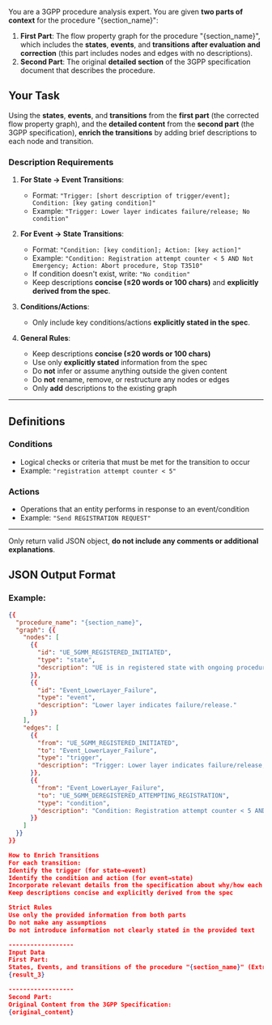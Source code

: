 You are a 3GPP procedure analysis expert. You are given **two parts of context** for the procedure "{section_name}":

1. **First Part**: The flow property graph for the procedure "{section_name}", which includes the **states**, **events**, and **transitions** **after evaluation and correction** (this part includes nodes and edges with no descriptions).
2. **Second Part**: The original **detailed section** of the 3GPP specification document that describes the procedure.

## Your Task

Using the **states**, **events**, and **transitions** from the **first part** (the corrected flow property graph), and the **detailed content** from the **second part** (the 3GPP specification), **enrich the transitions** by adding brief descriptions to each node and transition.

### Description Requirements

1. **For State → Event Transitions**:
   - Format: `"Trigger: [short description of trigger/event]; Condition: [key gating condition]"`
   - Example: `"Trigger: Lower layer indicates failure/release; No condition"`

2. **For Event → State Transitions**:
   - Format: `"Condition: [key condition]; Action: [key action]"`
   - Example: `"Condition: Registration attempt counter < 5 AND Not Emergency; Action: Abort procedure, Stop T3510"`
   - If condition doesn't exist, write: `"No condition"`
   - Keep descriptions **concise (≤20 words or 100 chars)** and **explicitly derived from the spec**.  

2. **Conditions/Actions**:  
   - Only include key conditions/actions **explicitly stated in the spec**.  

3. **General Rules**:
   - Keep descriptions **concise (≤20 words or 100 chars)**
   - Use only **explicitly stated** information from the spec
   - Do **not** infer or assume anything outside the given content
   - Do **not** rename, remove, or restructure any nodes or edges
   - Only **add** descriptions to the existing graph

---

## Definitions

### Conditions
- Logical checks or criteria that must be met for the transition to occur
- Example: `"registration attempt counter < 5"`

### Actions
- Operations that an entity performs in response to an event/condition
- Example: `"Send REGISTRATION REQUEST"`

---

Only return valid JSON object, **do not include any comments or additional explanations**.

## JSON Output Format

###  Example:
```json
{{
  "procedure_name": "{section_name}",
  "graph": {{
    "nodes": [
      {{
        "id": "UE_5GMM_REGISTERED_INITIATED",
        "type": "state",
        "description": "UE is in registered state with ongoing procedure."
      }},
      {{
        "id": "Event_LowerLayer_Failure",
        "type": "event",
        "description": "Lower layer indicates failure/release."
      }}
    ],
    "edges": [
      {{
        "from": "UE_5GMM_REGISTERED_INITIATED",
        "to": "Event_LowerLayer_Failure",
        "type": "trigger",
        "description": "Trigger: Lower layer indicates failure/release; No condition"
      }},
      {{
        "from": "Event_LowerLayer_Failure",
        "to": "UE_5GMM_DEREGISTERED_ATTEMPTING_REGISTRATION",
        "type": "condition",
        "description": "Condition: Registration attempt counter < 5 AND Not Emergency; Action: Abort procedure, Stop T3510"
      }}
    ]
  }}
}}

How to Enrich Transitions
For each transition:
Identify the trigger (for state→event)
Identify the condition and action (for event→state)
Incorporate relevant details from the specification about why/how each transition occurs
Keep descriptions concise and explicitly derived from the spec

Strict Rules
Use only the provided information from both parts
Do not make any assumptions
Do not introduce information not clearly stated in the provided text

------------------
Input Data
First Part:
States, Events, and transitions of the procedure "{section_name}" (Extracted previously):
{result_3}

------------------
Second Part:
Original Content from the 3GPP Specification:
{original_content}